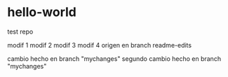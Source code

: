 # hello-world
test repo

modif 1
modif 2
modif 3
modif 4 origen en branch readme-edits

cambio hecho en branch "mychanges"
segundo cambio hecho en branch "mychanges"